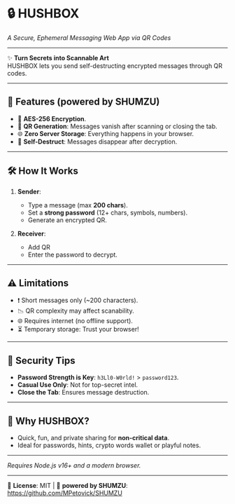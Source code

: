 
# 🔒 HUSHBOX  
*A Secure, Ephemeral Messaging Web App via QR Codes*  

---

✨ **Turn Secrets into Scannable Art**  
HUSHBOX lets you send self-destructing encrypted messages through QR codes. 

---

## 🚀 **Features** (powered by SHUMZU)
- 🔐 **AES-256 Encryption**.  
- 📲 **QR Generation**: Messages vanish after scanning or closing the tab.  
- 🌐 **Zero Server Storage**: Everything happens in your browser.  
- 🧨 **Self-Destruct**: Messages disappear after decryption.  

---

## 🛠️ **How It Works**  
1. **Sender**:  
   - Type a message (max **200 chars**).  
   - Set a **strong password** (12+ chars, symbols, numbers).  
   - Generate an encrypted QR.  

2. **Receiver**:  
   - Add QR  
   - Enter the password to decrypt.  

---

## ⚠️ **Limitations**  
- ❗ Short messages only (~200 characters).  
- 📉 QR complexity may affect scanability.  
- 🌐 Requires internet (no offline support).  
- ⏳ Temporary storage: Trust your browser!  

---

## 🔑 **Security Tips**  
- **Password Strength is Key**: `h3Ll0-W0rld!` > `password123`.  
- **Casual Use Only**: Not for top-secret intel.  
- **Close the Tab**: Ensures message destruction.  

---

## 🚨 **Why HUSHBOX?**  
- Quick, fun, and private sharing for **non-critical data**.  
- Ideal for passwords, hints, crypto words wallet or playful notes.  

---

*Requires Node.js v16+ and a modern browser.*  

---  
📜 **License**: MIT | 🔗 **powered by SHUMZU**: https://github.com/MPetovick/SHUMZU  

